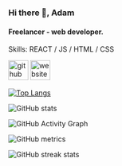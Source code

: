 ### Hi there 👋, Adam
#### Freelancer - web developer.

Skills: REACT / JS / HTML / CSS



[<img src='https://cdn.jsdelivr.net/npm/simple-icons@3.0.1/icons/github.svg' alt='github' height='40'>](https://github.com/klincode)  [<img src='https://cdn.jsdelivr.net/npm/simple-icons@3.0.1/icons/icloud.svg' alt='website' height='40'>](www.klincode.pl)  

[![Top Langs](https://github-readme-stats.vercel.app/api/top-langs/?username=klincode)](https://github.com/anuraghazra/github-readme-stats)

![GitHub stats](https://github-readme-stats.vercel.app/api?username=klincode&show_icons=true)  

![GitHub Activity Graph](https://activity-graph.herokuapp.com/graph?username=klincode)  

![GitHub metrics](https://metrics.lecoq.io/klincode)  

![GitHub streak stats](https://streak-stats.demolab.com/?user=klincode)  

